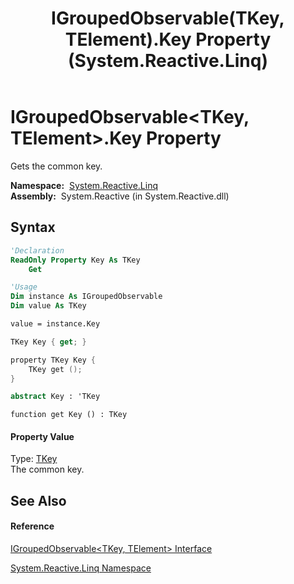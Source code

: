 ﻿---
title: IGroupedObservable(TKey, TElement).Key Property  (System.Reactive.Linq)
TOCTitle: Key Property
ms:assetid: P:System.Reactive.Linq.IGroupedObservable`2.Key
ms:mtpsurl: https://msdn.microsoft.com/en-us/library/Hh229033(v=VS.103)
ms:contentKeyID: 36068450
ms.date: 06/28/2011
mtps_version: v=VS.103
f1_keywords:
- System.Reactive.Linq.IGroupedObservable`2.get_Key
- System.Reactive.Linq.IGroupedObservable`2.Key
dev_langs:
- CSharp
- JScript
- VB
- FSharp
- c++
---

# IGroupedObservable\<TKey, TElement\>.Key Property

Gets the common key.

**Namespace:**  [System.Reactive.Linq](hh211929\(v=vs.103\).md)  
**Assembly:**  System.Reactive (in System.Reactive.dll)

## Syntax

``` vb
'Declaration
ReadOnly Property Key As TKey
    Get
```

``` vb
'Usage
Dim instance As IGroupedObservable
Dim value As TKey

value = instance.Key
```

``` csharp
TKey Key { get; }
```

``` c++
property TKey Key {
    TKey get ();
}
```

``` fsharp
abstract Key : 'TKey
```

``` jscript
function get Key () : TKey
```

#### Property Value

Type: [TKey](hh229876\(v=vs.103\).md)  
The common key.  

## See Also

#### Reference

[IGroupedObservable\<TKey, TElement\> Interface](hh229876\(v=vs.103\).md)

[System.Reactive.Linq Namespace](hh211929\(v=vs.103\).md)

